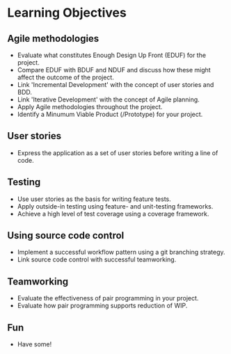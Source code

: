 # Learning Objectives

## Agile methodologies
  * Evaluate what constitutes Enough Design Up Front (EDUF) for the project.
  * Compare EDUF with BDUF and NDUF and discuss how these might affect the outcome of the project.
  * Link 'Incremental Development' with the concept of user stories and BDD.
  * Link 'Iterative Development' with the concept of Agile planning.
  * Apply Agile methodologies throughout the project.
  * Identify a Minumum Viable Product (/Prototype) for your project.

## User stories
  * Express the application as a set of user stories before writing a line of code.

## Testing
  * Use user stories as the basis for writing feature tests.
  * Apply outside-in testing using feature- and unit-testing frameworks.
  * Achieve a high level of test coverage using a coverage framework.

## Using source code control
  * Implement a successful workflow pattern using a git branching strategy.
  * Link source code control with successful teamworking.

## Teamworking
  * Evaluate the effectiveness of pair programming in your project.
  * Evaluate how pair programming supports reduction of WIP.

## Fun
  * Have some!
